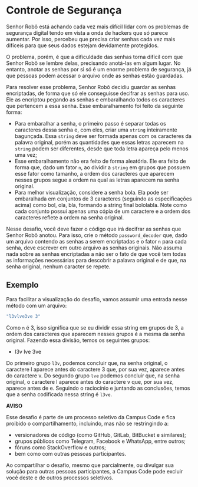 # Controle de Segurança

Senhor Robô está achando cada vez mais difícil lidar com os problemas de segurança digital tendo em vista a onda de hackers que só parece aumentar. Por isso, percebeu que precisa criar senhas cada vez mais difíceis para que seus dados estejam devidamente protegidos.

O problema, porém, é que a dificuldade das senhas torna difícil com que Senhor Robô se lembre delas, precisando anotá-las em algum lugar. No entanto, anotar as senhas por si só é um enorme problema de segurança, já que pessoas podem acessar o arquivo onde as senhas estão guardadas.

Para resolver esse problema, Senhor Robô decidiu guardar as senhas encriptadas, de forma que só ele conseguisse decifrar as senhas para uso. Ele as encriptou pegando as senhas e embaralhando todos os caracteres que pertencem a essa senha. Esse embaralhamento foi feito da seguinte forma:

- Para embaralhar a senha, o primeiro passo é separar todas os caracteres dessa senha e, com eles, criar uma `string` inteiramente bagunçada. Essa `string` deve ser formada apenas com os caracteres da palavra original, porém as quantidades que essas letras aparecem na `string` podem ser diferentes, desde que toda letra apareça pelo menos uma vez;
- Esse embaralhamento não era feito de forma aleatória. Ele era feito de forma que, dado um fator `n`, ao dividir a `string` em grupos que possuem esse fator como tamanho, a ordem dos caracteres que aparecem nesses grupos segue a ordem na qual as letras aparecem na senha original.
- Para melhor visualização, considere a senha bola. Ela pode ser embaralhada em conjuntos de 3 caracteres (seguindo as especificações acima) como bol, ola, bla, formando a string final bololabla. Note como cada conjunto possui apenas uma cópia de um caractere e a ordem dos caracteres reflete a ordem na senha original.

Nesse desafio, você deve fazer o código que irá decifrar as senhas que Senhor Robô anotou. Para isso, crie o método `password_decoder` que, dado um arquivo contendo as senhas a serem encriptadas e o fator `n` para cada senha, deve escrever em outro arquivo as senhas originais. Não assuma nada sobre as senhas encriptadas a não ser o fato de que você tem todas as informações necessárias para descobrir a palavra original e de que, na senha original, nenhum caracter se repete.

## Exemplo

Para facilitar a visualização do desafio, vamos assumir uma entrada nesse método com um arquivo:

```ruby
"l3vlve3ve 3"
```

Como `n` é 3, isso significa que se eu dividir essa string em grupos de 3, a ordem dos caracteres que aparecem nesses grupos é a mesma da senha original. Fazendo essa divisão, temos os seguintes grupos:

- l3v lve 3ve

Do primeiro grupo `l3v`, podemos concluir que, na senha original, o caractere l aparece antes do caractere 3 que, por sua vez, aparece antes do caractere v. Do segundo grupo `lve` podemos concluir que, na senha original, o caractere l aparece antes do caractere v que, por sua vez, aparece antes de e. Seguindo o raciocínio e juntando as conclusões, temos que a senha codificada nessa string é `l3ve`.

**AVISO**

Esse desafio é parte de um processo seletivo da Campus Code e fica proibido o compartilhamento, incluindo, mas não se restringindo a:

- versionadores de código (como GitHub, GitLab, BitBucket e similares);
- grupos públicos como Telegram, Facebook e WhatsApp, entre outros;
- fóruns como StackOverflow e outros;
- bem como com outras pessoas participantes. 

Ao compartilhar o desafio, mesmo que parcialmente, ou divulgar sua solução para outras pessoas participantes, a Campus Code pode excluir você deste e de outros processos seletivos.
